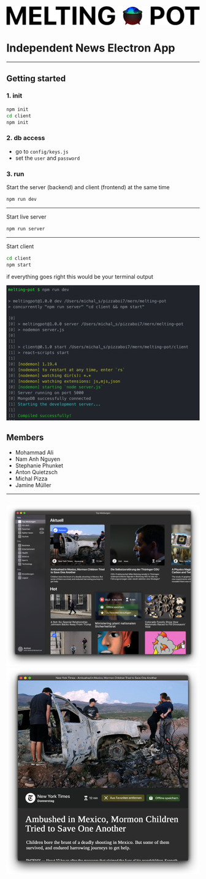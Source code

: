 ![Melting Pot][image-1]
# **Independent News Electron App**
----

## **Getting started**

### 1. init
```sh
npm init
cd client
npm init
```

### 2. db access
- go to ``config/keys.js``
- set the ``user`` and ``password``


### 3. run
Start the server (backend) and client (frontend) at the same time
```sh
npm run dev
```
----
Start live server
```sh
npm run server
```
----
Start client
```sh
cd client
npm start
```

if everything goes right this would be your terminal output

![Terminal][image-4]


## **Members**

- Mohammad Ali
- Nam Anh Nguyen
- Stephanie Phunket
- Anton Quietzsch
- Michal Pizza
- Jamine Müller

----
![Start page][image-2]
![Reader view][image-3]
----

[image-1]:	./doc/logo.png
[image-2]:	./doc/start-mockup.png
[image-3]:	./doc/reader-mockup.png
[image-4]:	./doc/run-success.png
